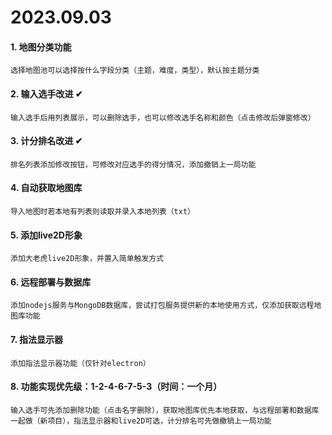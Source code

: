 # 2023.09.03

#### 1. 地图分类功能

    选择地图池可以选择按什么字段分类（主题，难度，类型），默认按主题分类

#### 2. 输入选手改进 ✔

    输入选手后用列表展示，可以删除选手，也可以修改选手名称和颜色（点击修改后弹窗修改）

#### 3. 计分排名改进 ✔

    排名列表添加修改按钮，可修改对应选手的得分情况，添加撤销上一局功能

#### 4. 自动获取地图库

    导入地图时若本地有列表则读取并录入本地列表（txt）

#### 5. 添加live2D形象

    添加大老虎live2D形象，并置入简单触发方式

#### 6. 远程部署与数据库

    添加nodejs服务与MongoDB数据库，尝试打包服务提供新的本地使用方式，仅添加获取远程地图库功能

#### 7. 指法显示器

    添加指法显示器功能（仅针对electron）

#### 8. 功能实现优先级：1-2-4-6-7-5-3（时间：一个月）

    输入选手可先添加删除功能（点击名字删除），获取地图库优先本地获取，与远程部署和数据库一起做（新项目），指法显示器和live2D可选，计分排名可先做撤销上一局功能